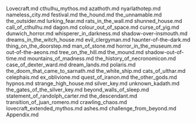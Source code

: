 Lovecraft.md
cthulhu_mythos.md
azathoth.md
nyarlathotep.md
nameless_city.md
festival.md
the_hound.md
the_unnamable.md
the_outsider.md
lurking_fear.md
rats_in_the_wall.md
shunned_house.md
call_of_cthulhu.md
dagon.md
colour_out_of_space.md
curse_of_yig.md
dunwich_horror.md
whisperer_in_darkness.md
shadow-over-insmouth.md
dreams_in_the_witch_house.md
evil_clergyman.md
haunter-of-the-dark.md
thing_on_the_doorstep.md
man_of_stone.md
horror_in_the_museum.md
out-of-the-aeons.md
tree_on_the_hill.md
the_mound.md
shadow-out-of-time.md
mountains_of_madness.md
the_history_of_necronomicon.md
case_of_dexter_ward.md
dream_lands.md
polaris.md
the_doom_that_came_to_sarnath.md
the_white_ship.md
cats_of_ulthar.md
celephais.md
ex_oblivione.md
quest_of_iranon.md
the_other_gods.md
hypnos.md
strange_high_house.md
silver_key.md
unknown_kadath.md
the_gates_of_the_silver_key.md
beyond_walls_of_sleep.md
statement_of_randolph_carter.md
the_descendant.md
transition_of_juan_romero.md
crawling_chaos.md
lovecraft_extended_mythos.md
ashes.md
challenge_from_beyond.md
Appendix.md
